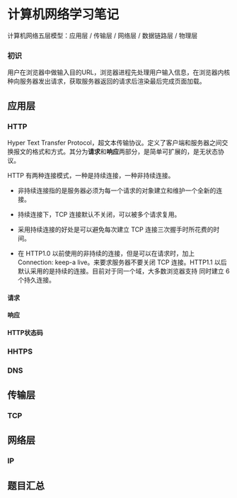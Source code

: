 # 计算机网络学习笔记

计算机网络五层模型：应用层 / 传输层 / 网络层 / 数据链路层 / 物理层

### 初识

用户在浏览器中做输入目的URL，浏览器进程先处理用户输入信息，在浏览器内核种向服务器发出请求，获取服务器返回的请求后渲染最后完成页面加载。

## 应用层

### HTTP

Hyper Text Transfer Protocol，超文本传输协议。定义了客户端和服务器之间交换报文的格式和方式。其分为**请求**和**响应**两部分，是简单可扩展的，是无状态协议。

HTTP 有两种连接模式，一种是持续连接，一种非持续连接。

- 非持续连接指的是服务器必须为每一个请求的对象建立和维护一个全新的连接。

- 持续连接下，TCP 连接默认不关闭，可以被多个请求复用。

- 采用持续连接的好处是可以避免每次建立 TCP 连接三次握手时所花费的时间。

- 在 HTTP1.0 以前使用的非持续的连接，但是可以在请求时，加上 Connection: keep-a live。来要求服务器不要关闭 TCP 连接。HTTP1.1 以后默认采用的是持续的连接。目前对于同一个域，大多数浏览器支持 同时建立 6 个持久连接。



#### 请求



#### 响应



#### HTTP状态码



### HHTPS



### DNS



## 传输层

### TCP



## 网络层

### IP



## 题目汇总



